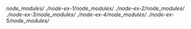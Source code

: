 *node_modules/*
*./node-ex-1/node_modules/*
*./node-ex-2/node_modules/*
*./node-ex-3/node_modules/*
*./node-ex-4/node_modules/*
*./node-ex-5/node_modules/*